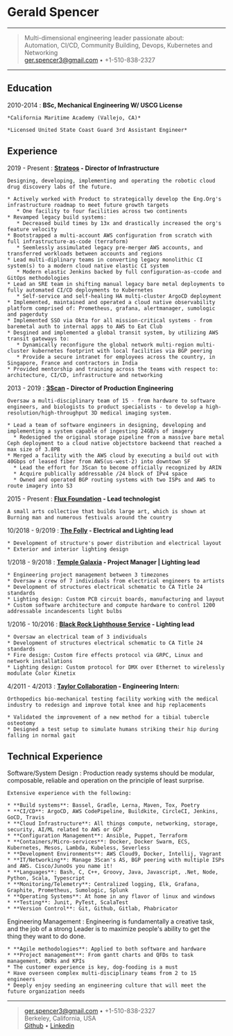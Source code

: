 Gerald Spencer
============
----

> Multi-dimensional engineering leader passionate about:\
> Automation, CI/CD, Community Building, Devops, Kubernetes and Networking\
> <ger.spencer3@gmail.com> • +1-510-838-2327

----

Education
---------

2010-2014
:   **BSc, Mechanical Engineering W/ USCG License**

    *California Maritime Academy (Vallejo, CA)*

    *Licensed United State Coast Guard 3rd Assistant Engineer*


Experience
----------

2019 - Present
:   **[Strateos] - Director of Infrastructure**

	Designing, developing, implementing and operating the robotic cloud drug discovery labs of the future.

    * Actively worked with Product to strategically develop the Eng.Org's infrastructure roadmap to meet future growth targets
       * One facility to four facilities across two continents
    * Revamped legacy build systems:
       * Decreased build times by 13x and drastically increased the org's feature velocity
    * Bootstrapped a multi-account AWS configuration from scratch with full infrastructure-as-code (terraform)
       * Seemlessly assimulated legacy pre-merger AWS accounts, and transferred workloads between accounts and regions
    * Lead multi-diplinary teams in converting legacy monolithic CI system(s) to a modern cloud native elastic CI system
       * Modern elastic Jenkins backed by full configuration-as-ccode and GitOps methodologies 
    * Lead an SRE team in shifting manual legacy bare metal deployments to fully automated CI/CD deployments to Kubernetes
       * Self-service and self-healing HA multi-cluster ArgoCD deployment
    * Implemented, maintained and operated a cloud native observability platform comprised of: Prometheus, grafana, alertmanager, sumologic and pagerduty
    * Implemented SSO via Okta for all mission-critical systems - from baremetal auth to internal apps to AWS to Eat Club
    * Desgined and implemented a global transit system, by utilizing AWS transit gateways to:
       * Dynamically reconfigure the global network multi-region multi-cluster kubernetes footprint with local facilities via BGP peering
       * Provide a secure intranet for employees across the country, in Singapore, France and contractors in India
    * Provided mentorship and training across the teams with respect to: architecture, CI/CD, infrastructure and networking

2013 - 2019
:   **[3Scan] - Director of Production Engineering**

	Oversaw a multi-disciplinary team of 15 - from hardware to software engineers, and biologists to product specialists - to develop a high-resolution/high-throughput 3D medical imaging system.

    * Lead a team of software engineers in designing, developing and implementing a system capable of ingesting 24GB/s of imagery
	  * Redesigned the original storage pipeline from a massive bare metal Ceph deployment to a cloud native objectstore backeend that reached a max size of 3.8PB
    * Merged a facility with the AWS cloud by executing a build out with 40Gbps of leased fiber from AWS(us-west-2) into downtown SF
      * Lead the effort for 3Scan to become officially recognized by ARIN
      * Acquire publically addressable /24 block of IPv4 space
      * Owned and operated BGP routing systems with two ISPs and AWS to route imagery into S3

2015 - Present
:    **[Flux Foundation] - Lead technologist**
    
    A small arts collective that builds large art, which is shown at Burning man and numerous festivals around the country

10/2018 - 9/2019
:   **[The Folly] - Electrical and Lighting lead**

	* Development of structure's power distribution and electrical layout
	* Exterior and interior lighting design

1/2018 - 9/2018
:   **[Temple Galaxia] - Project Manager | Lighting lead**

	* Engineering project management between 3 timezones
	* Oversaw a crew of 7 individuals from electrical engineers to artists
	* Development of structures electrical schematic to CA Title 24 standards
	* Lighting design: Custom PCB circuit boards, manufacturing and layout
	* Custom software architecture and compute hardware to control 1200 addressable incandescents light bulbs

1/2016 - 10/2016
:   **[Black Rock Lighthouse Service] - Lighting lead**

	* Oversaw an electrical team of 3 individuals
	* Development of structures electrical schematic to CA Title 24 standards
	* Fire design: Custom fire effects protocol via GRPC, Linux and network installations
	* Lighting design: Custom protocol for DMX over Ethernet to wirelessly modulate Color Kinetix 

4/2011 - 4/2013
:   **[Taylor Collaboration] - Engineering Intern:**

	Orthopedics bio-mechanical testing facility working with the medical industry to redesign and improve total knee and hip replacements

	* Validated the improvement of a new method for a tibial tubercle osteotomy
	* Designed a test setup to simulate humans striking their hip during falling in normal gait 

Technical Experience
--------------------

Software/System Design
:   Production ready systems should be modular, composable, reliable and operation on the principle of least surprise. 

	Extensive experience with the following:

    * **Build systems**: Bassel, Gradle, Lerna, Maven, Tox, Poetry
    * **CI/CD**: ArgoCD, AWS CodePipeline, Buildkite, CircleCI, Jenkins, GoCD, Travis
    * **Cloud Infrastructure**: All things compute, networking, storage, security, AI/ML related to AWS or GCP
    * **Configuration Management**: Ansible, Puppet, Terraform
    * **Containers/Micro-services**: Docker, Docker Swarm, ECS, Kubernetes, Mesos, Lambda, Kubeless, Severless
    * **Development Environments**: AWS Cloud9, Docker, Intellij, Vagrant
    * **IT/Networking**: Manage 3Scan's AS, BGP peering with multiple ISPs and AWS. Cisco/JunoOs you name it!
    * **Languages**: Bash, C, C++, Groovy, Java, Javascript, .Net, Node, Python, Scala, Typescript
    * **Monitoring/Telemetry**: Centralized logging, Elk, Grafana, Graphite, Prometheus, Sumologic, Splunk
    * **Operating Systems**: At home in any flavor of linux and windows
    * **Testing**: Junit, PyTest, ScalaTest
    * **Version Control**: Git, Github, Gitlab, Phabricator

Engineering Management
:   Engineering is fundamentally a creative task, and the job of a strong Leader is to maximize people's ability to get the thing they want to do done.

    * **Agile methodologies**: Applied to both software and hardware
    * **Project management**: From gantt charts and QFDs to task management, OKRs and KPIs
    * The customer experience is key, dog-fooding is a must
    * Have overseen complex multi-disciplinary teams from 2 to 15 engineers
    * Deeply enjoy seeding an engineering culture that will meet the future organization needs

[3Scan]: http://www.3scan.com
[Black Rock Lighthouse Service]: https://journal.burningman.org/2016/08/burning-man-arts/brc-art/black-rock-lighthouse-service
[Flux Foundation]: http://www.fluxfoundation.org
[Github]: https://github.com/Geethree
[Linkedin]: https://www.linkedin.com/in/gerald-spencer-bb2617123/
[Taylor Collaboration]: http://www.taylorcollaboration.org
[Temple 2017]: http://www.temple2017.org/
[Temple Galaxia]: http://www.templegalaxia.org
[The Folly]: https://www.thefollybrc.com/
[Strateos]: http://www.strateos.com

----

> <ger.spencer3@gmail.com> • +1-510-838-2327 \
> Berkeley, California, USA \
> [Github] • [Linkedin]
